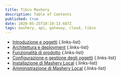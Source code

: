 ```yaml
---
title: Tibco Mashery
description: Table of Contents
published: true
date: 2020-05-25T10:10:13.687Z
tags: mashery, api, gateway, cloud, tibco
---
```


- [Introduzione e oggetti](/integration/tibcomashery/intro)
{.links-list}
- [Architettura e deployment](/integration/tibcomashery/architecture)
{.links-list}
- [Funzionalità di prodotto](/integration/tibcomashery/features)
{.links-list}
- [Configurazione e gestione degli oggetti](/integration/tibcomashery/objmanagement)
{.links-list}
- [Installazione di Mashery Local](/integration/tibcomashery/mlinstallation)
{.links-list}
- [Amministrazione di Mashery Local](/integration/tibcomashery/mladministration)
{.links-list}
